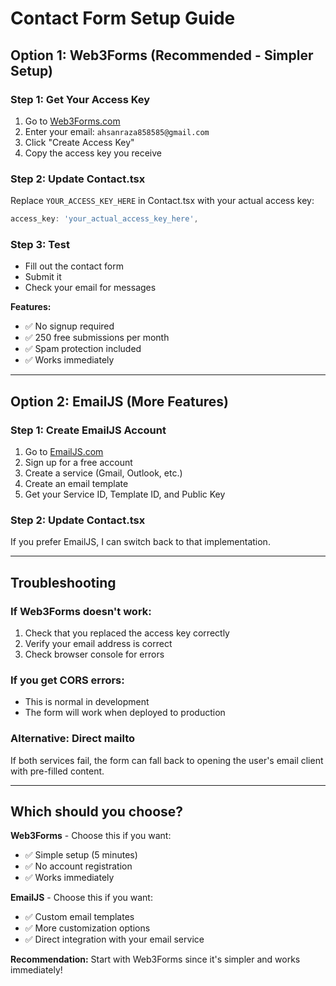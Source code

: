 # Contact Form Setup Guide

## Option 1: Web3Forms (Recommended - Simpler Setup)

### Step 1: Get Your Access Key
1. Go to [Web3Forms.com](https://web3forms.com)
2. Enter your email: `ahsanraza858585@gmail.com`
3. Click "Create Access Key"
4. Copy the access key you receive

### Step 2: Update Contact.tsx
Replace `YOUR_ACCESS_KEY_HERE` in Contact.tsx with your actual access key:

```typescript
access_key: 'your_actual_access_key_here',
```

### Step 3: Test
- Fill out the contact form
- Submit it
- Check your email for messages

**Features:**
- ✅ No signup required
- ✅ 250 free submissions per month
- ✅ Spam protection included
- ✅ Works immediately

---

## Option 2: EmailJS (More Features)

### Step 1: Create EmailJS Account
1. Go to [EmailJS.com](https://www.emailjs.com/)
2. Sign up for a free account
3. Create a service (Gmail, Outlook, etc.)
4. Create an email template
5. Get your Service ID, Template ID, and Public Key

### Step 2: Update Contact.tsx
If you prefer EmailJS, I can switch back to that implementation.

---

## Troubleshooting

### If Web3Forms doesn't work:
1. Check that you replaced the access key correctly
2. Verify your email address is correct
3. Check browser console for errors

### If you get CORS errors:
- This is normal in development
- The form will work when deployed to production

### Alternative: Direct mailto
If both services fail, the form can fall back to opening the user's email client with pre-filled content.

---

## Which should you choose?

**Web3Forms** - Choose this if you want:
- ✅ Simple setup (5 minutes)
- ✅ No account registration
- ✅ Works immediately

**EmailJS** - Choose this if you want:
- ✅ Custom email templates
- ✅ More customization options
- ✅ Direct integration with your email service

**Recommendation:** Start with Web3Forms since it's simpler and works immediately!
